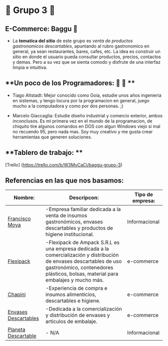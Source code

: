 # **:metal: Grupo 3 :metal:** 

## **E-Commerce: Baggu :dragon:**
- La **tematica del sitio** de este grupo es _venta de productos gastronomicos descartables_, apuntando al rubro gastronomico en general, ya sean restaurantes, bares, cafes, etc. La idea es construir un sitio en donde el usuario pueda consultar productos, precios, contactos y demas. Pero a su vez que se sienta comodo y disfrute de una interfaz limpia e intuitiva.

## **Un poco de los Programadores: :walking: :walking: **
- Tiago Altstadt: Mejor conocido como Goia, estudie unos años ingenieria en sistemas, y tengo locura por la programacion en general, juego mucho a la computadora y como por dos personas. ;)

- Marcelo Giaccaglia: Estudie diseño industrial y comercio exterior, ambos inconclusos. Es mi primera vez en el mundo de la programacion, de chiquito tire algunos comandos en DOS con algun Windows viejo si mal no recuendo 95, pero nada mas. Soy muy creativo y me gusta crear herramientas que generen soluciones.

## **Tablero de trabajo: **
[Trello] (https://trello.com/b/W3MyCaCi/baggu-grupo-3)

## **Referencias en las que nos basamos:**

Nombre: | Descripcon: | Tipo de empresa:
--------|-------------|-------------
[Francisco Moya](http://www.franciscomoya.com.ar/) | -Empresa familiar dedicada a la venta de insumos gastronómicos, envases descartables y productos de higiene institucional. | Informacional
[Flexipack](https://www.flexipack.com.ar/) | -Flexipack de Ampack S.R.L es una empresa dedicada a la comercialización y distribución de envases descartables de uso gastronómico, contenedores plásticos, bolsas, material para embalajes y mucho más. | e-commerce
[Chapini](https://www.chapini.com/) | -Experiencia de compra e insumos alimenticios, descartables e higiene. | e-commerce
[Envases Descartables](http://www.envasesdescartables.com/) | -Dedicada a la comercialización y distribución de envases y artículos de embalaje. | e-commerce
[Planeta Descartable](https://www.planetadescartable.com.ar/) | - N/A | Informacional


